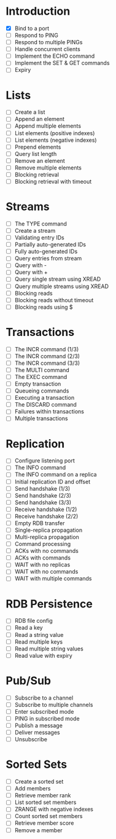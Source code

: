 # Introduction
  - [x] Bind to a port
  - [ ] Respond to PING
  - [ ] Respond to multiple PINGs
  - [ ] Handle concurrent clients
  - [ ] Implement the ECHO command
  - [ ] Implement the SET & GET commands
  - [ ] Expiry

# Lists
  - [ ] Create a list
  - [ ] Append an element
  - [ ] Append multiple elements
  - [ ] List elements (positive indexes)
  - [ ] List elements (negative indexes)
  - [ ] Prepend elements
  - [ ] Query list length
  - [ ] Remove an element
  - [ ] Remove multiple elements
  - [ ] Blocking retrieval
  - [ ] Blocking retrieval with timeout

# Streams
  - [ ] The TYPE command
  - [ ] Create a stream
  - [ ] Validating entry IDs
  - [ ] Partially auto-generated IDs
  - [ ] Fully auto-generated IDs
  - [ ] Query entries from stream
  - [ ] Query with -
  - [ ] Query with +
  - [ ] Query single stream using XREAD
  - [ ] Query multiple streams using XREAD
  - [ ] Blocking reads
  - [ ] Blocking reads without timeout
  - [ ] Blocking reads using $

# Transactions
  - [ ] The INCR command (1/3)
  - [ ] The INCR command (2/3)
  - [ ] The INCR command (3/3)
  - [ ] The MULTI command
  - [ ] The EXEC command
  - [ ] Empty transaction
  - [ ] Queueing commands
  - [ ] Executing a transaction
  - [ ] The DISCARD command
  - [ ] Failures within transactions
  - [ ] Multiple transactions

# Replication
  - [ ] Configure listening port
  - [ ] The INFO command
  - [ ] The INFO command on a replica
  - [ ] Initial replication ID and offset
  - [ ] Send handshake (1/3)
  - [ ] Send handshake (2/3)
  - [ ] Send handshake (3/3)
  - [ ] Receive handshake (1/2)
  - [ ] Receive handshake (2/2)
  - [ ] Empty RDB transfer
  - [ ] Single-replica propagation
  - [ ] Multi-replica propagation
  - [ ] Command processing
  - [ ] ACKs with no commands
  - [ ] ACKs with commands
  - [ ] WAIT with no replicas
  - [ ] WAIT with no commands
  - [ ] WAIT with multiple commands

# RDB Persistence
  - [ ] RDB file config
  - [ ] Read a key
  - [ ] Read a string value
  - [ ] Read multiple keys
  - [ ] Read multiple string values
  - [ ] Read value with expiry

# Pub/Sub
  - [ ] Subscribe to a channel
  - [ ] Subscribe to multiple channels
  - [ ] Enter subscribed mode
  - [ ] PING in subscribed mode
  - [ ] Publish a message
  - [ ] Deliver messages
  - [ ] Unsubscribe

# Sorted Sets
  - [ ] Create a sorted set
  - [ ] Add members
  - [ ] Retrieve member rank
  - [ ] List sorted set members
  - [ ] ZRANGE with negative indexes
  - [ ] Count sorted set members
  - [ ] Retrieve member score
  - [ ] Remove a member